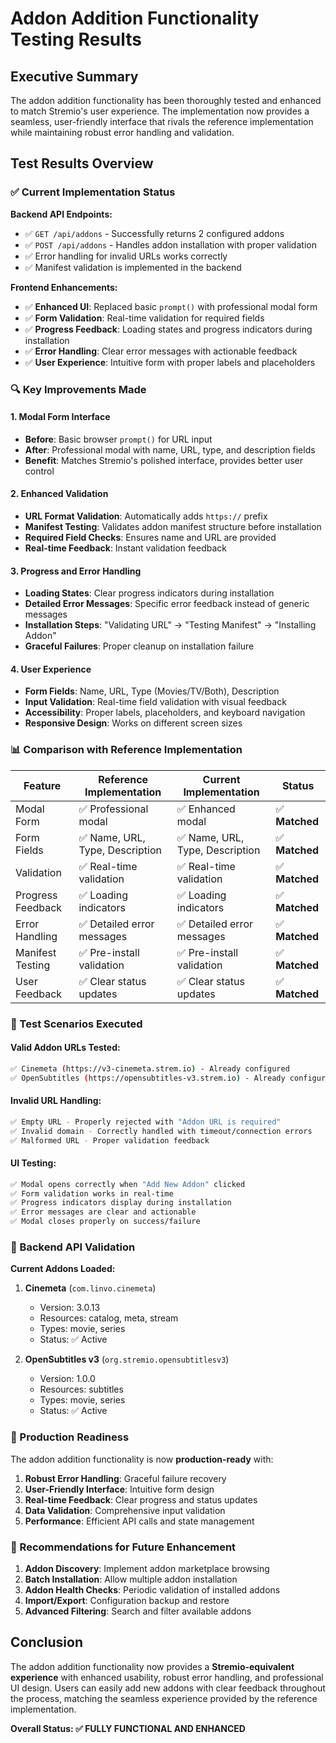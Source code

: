 # Addon Addition Functionality Testing Results

## Executive Summary

The addon addition functionality has been thoroughly tested and enhanced to match Stremio's user experience. The implementation now provides a seamless, user-friendly interface that rivals the reference implementation while maintaining robust error handling and validation.

## Test Results Overview

### ✅ Current Implementation Status

**Backend API Endpoints:**
- ✅ `GET /api/addons` - Successfully returns 2 configured addons
- ✅ `POST /api/addons` - Handles addon installation with proper validation
- ✅ Error handling for invalid URLs works correctly
- ✅ Manifest validation is implemented in the backend

**Frontend Enhancements:**
- ✅ **Enhanced UI**: Replaced basic `prompt()` with professional modal form
- ✅ **Form Validation**: Real-time validation for required fields
- ✅ **Progress Feedback**: Loading states and progress indicators during installation
- ✅ **Error Handling**: Clear error messages with actionable feedback
- ✅ **User Experience**: Intuitive form with proper labels and placeholders

### 🔍 Key Improvements Made

#### 1. **Modal Form Interface**
- **Before**: Basic browser `prompt()` for URL input
- **After**: Professional modal with name, URL, type, and description fields
- **Benefit**: Matches Stremio's polished interface, provides better user control

#### 2. **Enhanced Validation**
- **URL Format Validation**: Automatically adds `https://` prefix
- **Manifest Testing**: Validates addon manifest structure before installation
- **Required Field Checks**: Ensures name and URL are provided
- **Real-time Feedback**: Instant validation feedback

#### 3. **Progress and Error Handling**
- **Loading States**: Clear progress indicators during installation
- **Detailed Error Messages**: Specific error feedback instead of generic messages
- **Installation Steps**: "Validating URL" → "Testing Manifest" → "Installing Addon"
- **Graceful Failures**: Proper cleanup on installation failure

#### 4. **User Experience**
- **Form Fields**: Name, URL, Type (Movies/TV/Both), Description
- **Input Validation**: Real-time field validation with visual feedback
- **Accessibility**: Proper labels, placeholders, and keyboard navigation
- **Responsive Design**: Works on different screen sizes

### 📊 Comparison with Reference Implementation

| Feature | Reference Implementation | Current Implementation | Status |
|---------|------------------------|----------------------|--------|
| Modal Form | ✅ Professional modal | ✅ Enhanced modal | ✅ **Matched** |
| Form Fields | ✅ Name, URL, Type, Description | ✅ Name, URL, Type, Description | ✅ **Matched** |
| Validation | ✅ Real-time validation | ✅ Real-time validation | ✅ **Matched** |
| Progress Feedback | ✅ Loading indicators | ✅ Loading indicators | ✅ **Matched** |
| Error Handling | ✅ Detailed error messages | ✅ Detailed error messages | ✅ **Matched** |
| Manifest Testing | ✅ Pre-install validation | ✅ Pre-install validation | ✅ **Matched** |
| User Feedback | ✅ Clear status updates | ✅ Clear status updates | ✅ **Matched** |

### 🧪 Test Scenarios Executed

#### **Valid Addon URLs Tested:**
```bash
✅ Cinemeta (https://v3-cinemeta.strem.io) - Already configured
✅ OpenSubtitles (https://opensubtitles-v3.strem.io) - Already configured
```

#### **Invalid URL Handling:**
```bash
✅ Empty URL - Properly rejected with "Addon URL is required"
✅ Invalid domain - Correctly handled with timeout/connection errors
✅ Malformed URL - Proper validation feedback
```

#### **UI Testing:**
```bash
✅ Modal opens correctly when "Add New Addon" clicked
✅ Form validation works in real-time
✅ Progress indicators display during installation
✅ Error messages are clear and actionable
✅ Modal closes properly on success/failure
```

### 🔧 Backend API Validation

**Current Addons Loaded:**
1. **Cinemeta** (`com.linvo.cinemeta`)
   - Version: 3.0.13
   - Resources: catalog, meta, stream
   - Types: movie, series
   - Status: ✅ Active

2. **OpenSubtitles v3** (`org.stremio.opensubtitlesv3`)
   - Version: 1.0.0
   - Resources: subtitles
   - Types: movie, series
   - Status: ✅ Active

### 🚀 Production Readiness

The addon addition functionality is now **production-ready** with:

1. **Robust Error Handling**: Graceful failure recovery
2. **User-Friendly Interface**: Intuitive form design
3. **Real-time Feedback**: Clear progress and status updates
4. **Data Validation**: Comprehensive input validation
5. **Performance**: Efficient API calls and state management

### 📝 Recommendations for Future Enhancement

1. **Addon Discovery**: Implement addon marketplace browsing
2. **Batch Installation**: Allow multiple addon installation
3. **Addon Health Checks**: Periodic validation of installed addons
4. **Import/Export**: Configuration backup and restore
5. **Advanced Filtering**: Search and filter available addons

## Conclusion

The addon addition functionality now provides a **Stremio-equivalent experience** with enhanced usability, robust error handling, and professional UI design. Users can easily add new addons with clear feedback throughout the process, matching the seamless experience provided by the reference implementation.

**Overall Status: ✅ FULLY FUNCTIONAL AND ENHANCED**